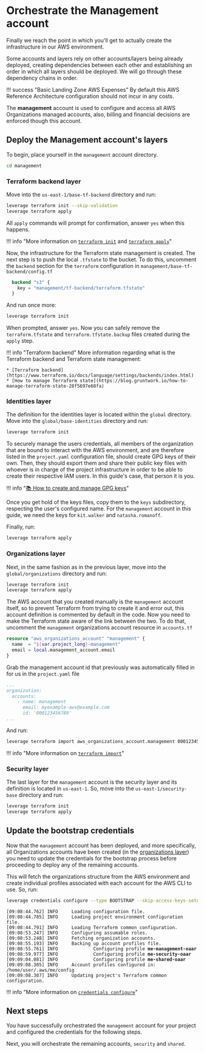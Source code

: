 # Orchestrate the Management account

Finally we reach the point in which you'll get to actually create the infrastructure in our AWS environment.

Some accounts and layers rely on other accounts/layers being already deployed, creating dependencies between each other and establishing an order in which all layers should be deployed. We will go through these dependency chains in order.

!!! success "Basic Landing Zone AWS Expenses"
    By default this AWS Reference Architecture configuration should not incur in any costs.

The **management** account is used to configure and access all AWS Organizations managed accounts, also, billing and financial decisions are enforced though this account.

## Deploy the Management account's layers

To begin, place yourself in the `management` account directory.

``` bash
cd management
```

### Terraform backend layer

Move into the `us-east-1/base-tf-backend` directory and run:

``` bash
leverage terraform init --skip-validation
leverage terraform apply
```

All `apply` commands will prompt for confirmation, answer `yes` when this happens.

!!! info "More information on [`terraform init`](../../user-guide/base-workflow/leverage-cli/reference/terraform#init) and [`terraform apply`](../../user-guide/base-workflow/leverage-cli/reference/terraform#apply)"

Now, the infrastructure for the Terraform state management is created. The next step is to push the local `.tfstate` to the bucket. To do this, uncomment the `backend` section for the `terraform` configuration in `management/base-tf-backend/config.tf`

``` terraform
  backend "s3" {
    key = "management/tf-backend/terraform.tfstate"
  }
```

And run once more:

``` bash
leverage terraform init
```

When prompted, answer `yes`. Now you can safely remove the `terraform.tfstate` and `terraform.tfstate.backup` files created during the `apply` step.

!!! info "Terraform backend"
    More information regarding what is the Terraform backend and Terraform state management:

    * [Terraform backend](https://www.terraform.io/docs/language/settings/backends/index.html)
    * [How to manage Terraform state](https://blog.gruntwork.io/how-to-manage-terraform-state-28f5697e68fa)

### Identities layer

The definition for the identities layer is located within the `global` directory. Move into the `global/base-identities` directory and run:

``` bash
leverage terraform init
```

To securely manage the users credentials, all members of the organization that are bound to interact with the AWS environment, and are therefore listed in the `project.yaml` configuration file, should create GPG keys of their own. Then, they should export them and share their public key files with whoever is in charge of the project infrastructure in order to be able to create their respective IAM users. In this guide's case, that person it is you.

!!! info "[:books: How to create and manage GPG keys](../../user-guide/features/identities/gpg/)"

Once you get hold of the keys files, copy them to the `keys` subdirectory, respecting the user's configured name. For the `management` account in this guide, we need the keys for `kit.walker` and `natasha.romanoff`.

Finally, run:

``` bash
leverage terraform apply
```

### Organizations layer

Next, in the same fashion as in the previous layer, move into the `global/organizations` directory and run:

``` bash
leverage terraform init
leverage terraform apply
```

The AWS account that you created manually is the `management` account itself, so to prevent Terraform from trying to create it and error out, this account definition is commented by default in the code. Now you need to make the Terraform state aware of the link between the two. To do that, uncomment the `management` organizations account resource in `accounts.tf`

``` terraform
resource "aws_organizations_account" "management" {
  name  = "${var.project_long}-management"
  email = local.management_account.email
}
```

Grab the management account id that previously was automatically filled in for us in the `project.yaml` file

``` yaml
...
organization:
  accounts:
    - name: management
      email: myexample-aws@example.com
      id: '000123456789'
...
```

And run:

``` bash
leverage terraform import aws_organizations_account.management 000123456789
```

!!! info "More information on [`terraform import`](../../user-guide/base-workflow/leverage-cli/reference/terraform#import)"

### Security layer

The last layer for the `management` account is the security layer and its definition is located in `us-east-1`. So, move into the `us-east-1/security-base` directory and run:

``` bash
leverage terraform init
leverage terraform apply
```

## Update the bootstrap credentials

Now that the `management` account has been deployed, and more specifically, all Organizations accounts have been created (in the [organizations layer](#organizations-layer)) you need to update the credentials for the bootstrap process before proceeding to deploy any of the remaining accounts.

This will fetch the organizations structure from the AWS environment and create individual profiles associated with each account for the AWS CLI to use. So, run:

``` bash
leverage credentials configure --type BOOTSTRAP --skip-access-keys-setup
```
<pre><code><span class="fsg-timestamp">[09:08:44.762]</span> INFO     Loading configuration file.
<span class="fsg-timestamp">[09:08:44.785]</span> INFO     Loading project environment configuration file.
<span class="fsg-timestamp">[09:08:44.791]</span> INFO     Loading Terraform common configuration.
<span class="fsg-timestamp">[09:08:53.247]</span> INFO     Configuring assumable roles.
<span class="fsg-timestamp">[09:08:53.248]</span> INFO     Fetching organization accounts.
<span class="fsg-timestamp">[09:08:55.193]</span> INFO     Backing up account profiles file.
<span class="fsg-timestamp">[09:08:55.761]</span> INFO             Configuring profile <b>me-management-oaar</b>
<span class="fsg-timestamp">[09:08:59.977]</span> INFO             Configuring profile <b>me-security-oaar</b>
<span class="fsg-timestamp">[09:09:04.081]</span> INFO             Configuring profile <b>me-shared-oaar</b>
<span class="fsg-timestamp">[09:09:08.305]</span> INFO     Account profiles configured in: <span class="fsg-path">/home/user/.aws/me/config</span>
<span class="fsg-timestamp">[09:09:08.307]</span> INFO     Updating project's Terraform common configuration.
</code></pre>

!!! info "More information on [`credentials configure`](../../user-guide/base-workflow/leverage-cli/reference/credentials#configure)"

## Next steps
You have successfully orchestrated the `management` account for your project and configured the credentials for the following steps.

Next, you will orchestrate the remaining accounts, `security` and `shared`.
